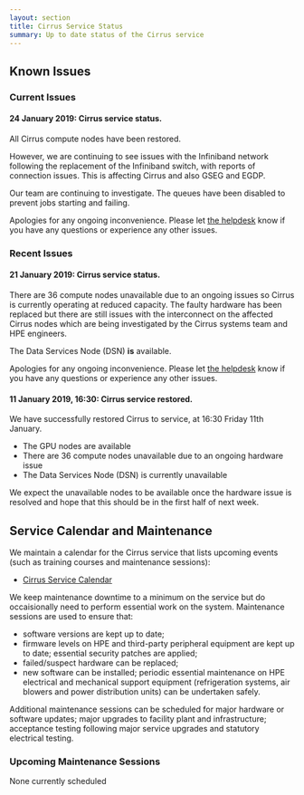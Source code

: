 ```yaml
---
layout: section
title: Cirrus Service Status
summary: Up to date status of the Cirrus service
---
```


## Known Issues

### Current Issues

#### 24 January 2019: Cirrus service status. ####

All Cirrus compute nodes have been restored.

However, we are continuing to see issues with the Infiniband network following the replacement of the Infiniband switch, with reports of connection issues.  This is affecting Cirrus and also GSEG and EGDP.

Our team are continuing to investigate.  The queues have been disabled to prevent jobs starting and failing.

Apologies for any ongoing inconvenience. Please let [the helpdesk](../support/) know if you have any questions or experience any other issues.

### Recent Issues

#### 21 January 2019: Cirrus service status. ####

There are 36 compute nodes unavailable due to an ongoing issues so Cirrus is currently operating at reduced capacity. The faulty hardware has been replaced but there are still issues with the interconnect on the affected Cirrus nodes which are being investigated by the Cirrus systems team and HPE engineers.

The Data Services Node (DSN) **is** available.

Apologies for any ongoing inconvenience. Please let [the helpdesk](../support/) know if you have any questions or experience any other issues.

#### 11 January 2019, 16:30: Cirrus service restored. ####

We have successfully restored Cirrus to service, at 16:30 Friday 11th January.
* The GPU nodes are available
* There are 36 compute nodes unavailable due to an ongoing hardware issue
* The Data Services Node (DSN) is currently unavailable

We expect the unavailable nodes to be available once the hardware issue is resolved and hope that this should be in the first half of next week.

## Service Calendar and Maintenance

We maintain a calendar for the Cirrus service that lists upcoming events (such
as training courses and maintenance sessions):

- [Cirrus Service Calendar](calendar.html)

We keep maintenance downtime to a minimum on the service but do occaisionally
need to perform essential work on the system. Maintenance sessions are used to 
ensure that:

* software versions are kept up to date;
* firmware levels on HPE and third-party peripheral equipment are kept up to date;
essential security patches are applied;
* failed/suspect hardware can be replaced;
* new software can be installed;
periodic essential maintenance on HPE electrical and mechanical support equipment (refrigeration systems, air blowers and power distribution units) can be undertaken safely.

Additional maintenance sessions can be scheduled for major hardware or software updates; major upgrades to facility plant and infrastructure; acceptance testing following major service upgrades and statutory electrical testing.

### Upcoming Maintenance Sessions

None currently scheduled




